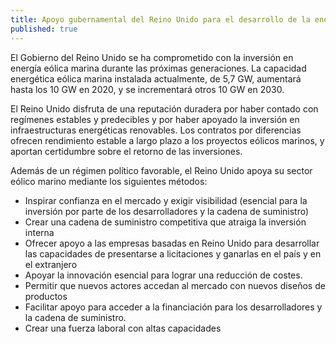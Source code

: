 ```yaml
---
title: Apoyo gubernamental del Reino Unido para el desarrollo de la energía eólica marina 
published: true
---
```


El Gobierno del Reino Unido se ha comprometido con la inversión en energía eólica marina durante las próximas generaciones. La capacidad energética eólica marina instalada actualmente, de 5,7 GW, aumentará hasta los 10 GW en 2020, y se incrementará otros 10 GW en 2030. 

El Reino Unido disfruta de una reputación duradera por haber contado con regímenes estables y predecibles y por haber apoyado la inversión en infraestructuras energéticas renovables. Los contratos por diferencias ofrecen rendimiento estable a largo plazo a los proyectos eólicos marinos, y aportan certidumbre sobre el retorno de las inversiones.
 
Además de un régimen político favorable, el Reino Unido apoya su sector eólico marino mediante los siguientes métodos:

- Inspirar confianza en el mercado y exigir visibilidad (esencial para la inversión por parte de los desarrolladores y la cadena de suministro)
- Crear una cadena de suministro competitiva que atraiga la inversión interna
- Ofrecer apoyo a las empresas basadas en Reino Unido para desarrollar las capacidades de presentarse a licitaciones y ganarlas en el país y en el extranjero
- Apoyar la innovación esencial para lograr una reducción de costes.
- Permitir que nuevos actores accedan al mercado con nuevos diseños de productos
- Facilitar apoyo para acceder a la financiación para los desarrolladores y la cadena de suministro.
- Crear una fuerza laboral con altas capacidades
